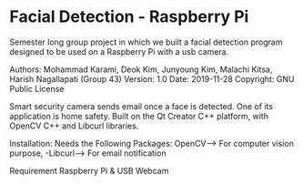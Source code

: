 # Facial Detection - Raspberry Pi
Semester long group project in which we built a facial detection program designed to be used on a Raspberry Pi with a usb camera.

Authors: Mohammad Karami, Deok Kim, Junyoung Kim, Malachi Kitsa, Harish Nagallapati (Group 43)
Version: 1.0
Date: 2019-11-28
Copyright: GNU Public License

Smart security camera sends email once a face is detected. One of its application is home safety.
Built on the Qt Creator C++ platform, with OpenCV C++ and Libcurl libraries.

Installation: Needs the Following Packages:
OpenCV–> For computer vision purpose, -Libcurl–> For email notification

Requirement
Raspberry Pi & USB Webcam
